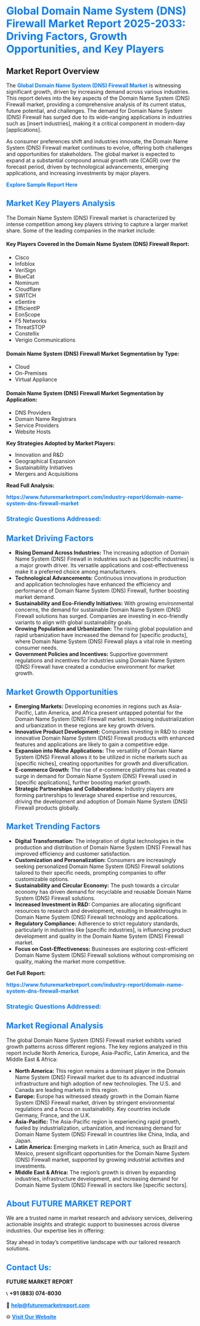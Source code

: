 <h1 style="color: #007BFF;">Global Domain Name System (DNS) Firewall Market Report 2025-2033: Driving Factors, Growth Opportunities, and Key Players</h1>

<section id="overview">
<h2>Market Report Overview</h2>
<p>The <a href="https://www.futuremarketreport.com/industry-report/domain-name-system-dns-firewall-market" style="color: #007BFF; text-decoration: none;"><strong>Global Domain Name System (DNS) Firewall Market</strong></a> is witnessing significant growth, driven by increasing demand across various industries. This report delves into the key aspects of the Domain Name System (DNS) Firewall market, providing a comprehensive analysis of its current status, future potential, and challenges. The demand for Domain Name System (DNS) Firewall has surged due to its wide-ranging applications in industries such as [insert industries], making it a critical component in modern-day [applications].</p>
<p>As consumer preferences shift and industries innovate, the Domain Name System (DNS) Firewall market continues to evolve, offering both challenges and opportunities for stakeholders. The global market is expected to expand at a substantial compound annual growth rate (CAGR) over the forecast period, driven by technological advancements, emerging applications, and increasing investments by major players.</p>
</section>

<section id="overview">
<p><a href="https://www.futuremarketreport.com/request-sample/reportId=58861" style="color: #007BFF; text-decoration: none;"><strong>Explore Sample Report Here</strong></a></p>
</section>

<section id="key-players">
<h2 style="color: #007BFF;">Market Key Players Analysis</h2>
<p>The Domain Name System (DNS) Firewall market is characterized by intense competition among key players striving to capture a larger market share. Some of the leading companies in the market include:</p>
<h4>Key Players Covered in the Domain Name System (DNS) Firewall Report:</h4>
<ul><li>Cisco</li><li>Infoblox</li><li>VeriSign</li><li>BlueCat</li><li>Nominum</li><li>Cloudflare</li><li>SWITCH</li><li>eSentire</li><li>EfficientIP</li><li>EonScope</li><li>F5 Networks</li><li>ThreatSTOP</li><li>Constellix</li><li>Verigio Communications</li></ul>
<h4>Domain Name System (DNS) Firewall Market Segmentation by Type:</h4>
<ul><li>Cloud</li><li>On-Premises</li><li>Virtual Appliance</li></ul>

<h4>Domain Name System (DNS) Firewall Market Segmentation by Application:</h4>
<ul><li>DNS Providers</li><li>Domain Name Registrars</li><li>Service Providers</li><li>Website Hosts</li></ul>
<p><strong>Key Strategies Adopted by Market Players:</strong></p>
<ul>
<li>Innovation and R&D</li>
<li>Geographical Expansion</li>
<li>Sustainability Initiatives</li>
<li>Mergers and Acquisitions</li>
</ul>
</section>

<section>
<p><strong>Read Full Analysis: </strong></p><a href="https://www.futuremarketreport.com/industry-report/domain-name-system-dns-firewall-market" style="color: #007BFF; text-decoration: none;"><strong>https://www.futuremarketreport.com/industry-report/domain-name-system-dns-firewall-market</strong></a>
<h3 style="color: #007BFF;">Strategic Questions Addressed:</h3>
</section>

<section id="driving-factors">
<h2 style="color: #007BFF;">Market Driving Factors</h2>
<ul>
<li><strong>Rising Demand Across Industries:</strong> The increasing adoption of Domain Name System (DNS) Firewall in industries such as [specific industries] is a major growth driver. Its versatile applications and cost-effectiveness make it a preferred choice among manufacturers.</li>
<li><strong>Technological Advancements:</strong> Continuous innovations in production and application technologies have enhanced the efficiency and performance of Domain Name System (DNS) Firewall, further boosting market demand.</li>
<li><strong>Sustainability and Eco-Friendly Initiatives:</strong> With growing environmental concerns, the demand for sustainable Domain Name System (DNS) Firewall solutions has surged. Companies are investing in eco-friendly variants to align with global sustainability goals.</li>
<li><strong>Growing Population and Urbanization:</strong> The rising global population and rapid urbanization have increased the demand for [specific products], where Domain Name System (DNS) Firewall plays a vital role in meeting consumer needs.</li>
<li><strong>Government Policies and Incentives:</strong> Supportive government regulations and incentives for industries using Domain Name System (DNS) Firewall have created a conducive environment for market growth.</li>
</ul>
</section>

<section id="growth-opportunities">
<h2 style="color: #007BFF;">Market Growth Opportunities</h2>
<ul>
<li><strong>Emerging Markets:</strong> Developing economies in regions such as Asia-Pacific, Latin America, and Africa present untapped potential for the Domain Name System (DNS) Firewall market. Increasing industrialization and urbanization in these regions are key growth drivers.</li>
<li><strong>Innovative Product Development:</strong> Companies investing in R&D to create innovative Domain Name System (DNS) Firewall products with enhanced features and applications are likely to gain a competitive edge.</li>
<li><strong>Expansion into Niche Applications:</strong> The versatility of Domain Name System (DNS) Firewall allows it to be utilized in niche markets such as [specific niches], creating opportunities for growth and diversification.</li>
<li><strong>E-commerce Growth:</strong> The rise of e-commerce platforms has created a surge in demand for Domain Name System (DNS) Firewall used in [specific applications], further boosting market growth.</li>
<li><strong>Strategic Partnerships and Collaborations:</strong> Industry players are forming partnerships to leverage shared expertise and resources, driving the development and adoption of Domain Name System (DNS) Firewall products globally.</li>
</ul>
</section>

<section id="trending-factors">
<h2 style="color: #007BFF;">Market Trending Factors</h2>
<ul>
<li><strong>Digital Transformation:</strong> The integration of digital technologies in the production and distribution of Domain Name System (DNS) Firewall has improved efficiency and customer satisfaction.</li>
<li><strong>Customization and Personalization:</strong> Consumers are increasingly seeking personalized Domain Name System (DNS) Firewall solutions tailored to their specific needs, prompting companies to offer customizable options.</li>
<li><strong>Sustainability and Circular Economy:</strong> The push towards a circular economy has driven demand for recyclable and reusable Domain Name System (DNS) Firewall solutions.</li>
<li><strong>Increased Investment in R&D:</strong> Companies are allocating significant resources to research and development, resulting in breakthroughs in Domain Name System (DNS) Firewall technology and applications.</li>
<li><strong>Regulatory Compliance:</strong> Adherence to strict regulatory standards, particularly in industries like [specific industries], is influencing product development and quality in the Domain Name System (DNS) Firewall market.</li>
<li><strong>Focus on Cost-Effectiveness:</strong> Businesses are exploring cost-efficient Domain Name System (DNS) Firewall solutions without compromising on quality, making the market more competitive.</li>
</ul>
</section>

<section>
<p><strong>Get Full Report: </strong></p><a href="https://www.futuremarketreport.com/industry-report/domain-name-system-dns-firewall-market" style="color: #007BFF; text-decoration: none;"><strong>https://www.futuremarketreport.com/industry-report/domain-name-system-dns-firewall-market</strong></a>
<h3 style="color: #007BFF;">Strategic Questions Addressed:</h3>
</section>


<section id="regional-analysis">
<h2 style="color: #007BFF;">Market Regional Analysis</h2>
<p>The global Domain Name System (DNS) Firewall market exhibits varied growth patterns across different regions. The key regions analyzed in this report include North America, Europe, Asia-Pacific, Latin America, and the Middle East & Africa:</p>
<ul>
<li><strong>North America:</strong> This region remains a dominant player in the Domain Name System (DNS) Firewall market due to its advanced industrial infrastructure and high adoption of new technologies. The U.S. and Canada are leading markets in this region.</li>
<li><strong>Europe:</strong> Europe has witnessed steady growth in the Domain Name System (DNS) Firewall market, driven by stringent environmental regulations and a focus on sustainability. Key countries include Germany, France, and the U.K.</li>
<li><strong>Asia-Pacific:</strong> The Asia-Pacific region is experiencing rapid growth, fueled by industrialization, urbanization, and increasing demand for Domain Name System (DNS) Firewall in countries like China, India, and Japan.</li>
<li><strong>Latin America:</strong> Emerging markets in Latin America, such as Brazil and Mexico, present significant opportunities for the Domain Name System (DNS) Firewall market, supported by growing industrial activities and investments.</li>
<li><strong>Middle East & Africa:</strong> The region’s growth is driven by expanding industries, infrastructure development, and increasing demand for Domain Name System (DNS) Firewall in sectors like [specific sectors].</li>
</ul>
</section>

<footer>
<h2 style="color: #007BFF;">About FUTURE MARKET REPORT</h2>
<p>We are a trusted name in market research and advisory services, delivering actionable insights and strategic support to businesses across diverse industries. Our expertise lies in offering:</p>

<p>Stay ahead in today’s competitive landscape with our tailored research solutions.</p>

<h2 style="color: #007BFF;">Contact Us:</h2>
<p><strong>FUTURE MARKET REPORT</strong></p>
<p>📞 <strong>+91 (883) 074-8030</strong></p>
<p>📧 <strong><a href="mailto:help@futuremarketreport.com" style="color: #007BFF;">help@futuremarketreport.com</a></strong></p>
<p>🌐 <strong><a href="https://www.futuremarketreport.com/" style="color: #007BFF;">Visit Our Website</a></strong></p>
</footer>